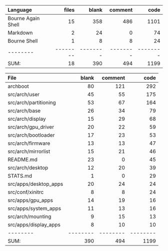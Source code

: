 Language|files|blank|comment|code
:-------|-------:|-------:|-------:|-------:
Bourne Again Shell|15|358|486|1101
Markdown|2|24|0|74
Bourne Shell|1|8|8|24
--------|--------|--------|--------|--------
SUM:|18|390|494|1199

File|blank|comment|code
:-------|-------:|-------:|-------:
archboot|80|121|292
src/arch/user|45|55|175
src/arch/partitioning|53|67|164
src/arch/base|26|34|79
src/arch/display|15|29|68
src/arch/gpu_driver|20|22|59
src/arch/bootloader|17|23|53
src/arch/firmware|13|13|47
src/arch/mirrorlist|15|21|46
README.md|23|0|45
src/arch/desktop|12|20|39
STATS.md|1|0|29
src/apps/desktop_apps|20|24|24
src/conf/xinitrc|8|8|24
src/apps/gpu_apps|14|19|16
src/apps/system_apps|11|13|16
src/arch/mounting|9|15|13
src/apps/display_apps|8|10|10
--------|--------|--------|--------
SUM:|390|494|1199
